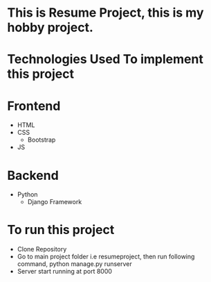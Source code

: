 # This is Resume Project, this is my hobby project.
# Technologies Used To implement this project
# Frontend
* HTML
* CSS
    * Bootstrap
* JS
# Backend
* Python
     * Django Framework
# To run this project
* Clone Repository
* Go to main project folder i.e resumeproject, then run following command,
  python manage.py runserver
* Server start running at port 8000
